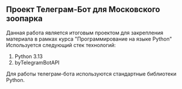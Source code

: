 ## Проект Телеграм-Бот для Московского зоопарка

Данная работа является итоговым проектом для закрепления материала в рамках курса "Программирование на языке Python"
Используется следующий стек технологий:
1) Python 3.13
2) byTelegramBotAPI

Для работы телеграм-бота используются стандартные библиотеки Python.